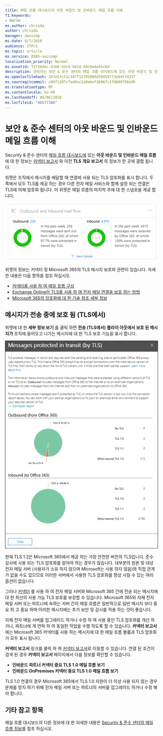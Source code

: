 ```yaml
---
title: 메일 흐름 대시보드의 아웃 바운드 및 인바운드 메일 흐름 이해
f1.keywords:
- NOCSH
ms.author: chrisda
author: chrisda
manager: dansimp
ms.date: 8/7/2018
audience: ITPro
ms.topic: article
ms.service: O365-seccomp
localization_priority: Normal
ms.assetid: f2738dec-41b0-43c4-b814-84c0a4e45c6d
description: 관리자는 보안 & 준수 센터의 메일 흐름 대시보드에 있는 아웃 바운드 및 인바운드 메일 흐름에 대해 알아볼 수 있습니다.
ms.openlocfilehash: 347e53c51c347f12795008d39458773a94ff433f
ms.sourcegitcommit: c04f1207cfaddac2a9abef38967c17d689756a96
ms.translationtype: MT
ms.contentlocale: ko-KR
ms.lasthandoff: 08/06/2020
ms.locfileid: "46577388"
---
```

# <a name="outbound-and-inbound-mail-flow-insight-in-the-security--compliance-center"></a>보안 & 준수 센터의 아웃 바운드 및 인바운드 메일 흐름 이해

Security & 준수 센터의 [메일 흐름 대시보드에](mail-flow-insights-v2.md) 있는 **아웃 바운드 및 인바운드 메일 흐름** 에 대 한 정보는 [커넥터 보고서](view-mail-flow-reports.md#connector-report) 와 이전 **TLS 개요 보고서** 의 정보가 한 곳에 결합 됩니다.

위젯은 조직에서 메시지를 배달할 때 연결에 사용 되는 TLS 암호화를 표시 합니다. 두 쪽에서 모두 TLS를 제공 하는 경우 다른 전자 메일 서비스와 함께 설정 되는 연결은 TLS에 의해 암호화 됩니다. 이 위젯은 메일 흐름의 마지막 주에 대 한 스냅숏을 제공 합니다.

![보안 & 준수 센터의 메일 흐름 대시보드의 아웃 바운드 및 인바운드 메일 흐름 위젯](../../media/mfi-outbound-and-inbound-mail-flow-report-widget.png)

위젯의 정보는 커넥터 및 Microsoft 365의 TLS 메시지 보호와 관련이 있습니다. 자세한 내용은 다음 항목을 참조 하십시오.

- [커넥터를 사용 하 여 메일 흐름 구성](https://docs.microsoft.com/exchange/mail-flow-best-practices/use-connectors-to-configure-mail-flow/use-connectors-to-configure-mail-flow)
- [Exchange Online이 TLS를 사용 하 여 전자 메일 연결을 보호 하는 방법](https://docs.microsoft.com/microsoft-365/compliance/exchange-online-uses-tls-to-secure-email-connections)
- [Microsoft 365의 암호화에 대 한 기술 참조 세부 정보](https://docs.microsoft.com/microsoft-365/compliance/technical-reference-details-about-encryption)

## <a name="message-protected-in-transit-by-tls"></a>메시지가 전송 중에 보호 됨 (TLS에서)

위젯에 대 한 **세부 정보 보기** 를 클릭 하면 **전송 (TLS에서) 플라이 아웃에서 보호 된 메시지가** 조직에 들어오고 나가는 메시지에 대 한 TLS 보호 기능을 표시 합니다.

![아웃 바운드 및 인바운드 전자 메일 위젯에 대 한 세부 정보 보기를 클릭 하면 표시 되는 전송 (TLS에 의해) 플라이 아웃을 통해 보호 된 메시지](../../media/mfi-outbound-and-inbound-mail-flow-report-details.png)

현재 TLS 1.2은 Microsoft 365에서 제공 하는 가장 안전한 버전의 TLS입니다. 준수 감사에 사용 되는 TLS 암호화를 알아야 하는 경우가 많습니다. 대부분의 원본 및 대상 전자 메일 서버 (사용자가 소유 하지 않으며 Microsoft는 사용 하지 않음)와 직접 관계가 없을 수도 있으므로 이러한 서버에서 사용한 TLS 암호화를 향상 시킬 수 있는 여러 옵션이 없습니다.

그러나 [커넥터](https://docs.microsoft.com/exchange/mail-flow-best-practices/use-connectors-to-configure-mail-flow/use-connectors-to-configure-mail-flow) 를 사용 하 여 전자 메일 서버와 Microsoft 365 간에 전송 되는 메시지에 대 한 최선의 사용 가능 TLS 보호를 보장할 수 있습니다. Microsoft 365와 자체 전자 메일 서버 또는 파트너에 속하는 서버 간의 메일 흐름은 일반적으로 일반 메시지 보다 중요 하 고 중요 하며 이러한 메시지에는 추가 보안 및 감시를 적용 하는 것이 좋습니다.

자체 전자 메일 서버를 업그레이드 하거나 수정 하 여 사용 중인 TLS 암호화를 개선 하거나, 파트너에 게 연락 하 여 동일한 작업을 수행 하도록 할 수 있습니다. **커넥터 보고서** 에는 Microsoft 365 커넥터를 사용 하는 메시지에 대 한 메일 흐름 볼륨과 TLS 암호화가 모두 표시 됩니다.

**커넥터 보고서** 링크를 클릭 하 여 [커넥터 보고서](view-mail-flow-reports.md#connector-report)로 이동할 수 있습니다. 연결 된 조건이 검색 된 경우 **커넥터 보고서** 페이지에서 다음 정보를 확인할 수 있습니다.

- **인바운드 파트너 커넥터 중요 TLS 1.0 메일 흐름 보기**
- **인바운드 OnPremises 커넥터 중요 TLS 1.0 메일 흐름 보기**

TLS 1.0 연결의 경우 Microsoft 365에서 TLS 1.0 지원이 더 이상 사용 되지 않는 경우 문제를 방지 하기 위해 전자 메일 서버 또는 파트너의 서버를 업그레이드 하거나 수정 해야 합니다.

## <a name="see-also"></a>기타 참고 항목

메일 흐름 대시보드의 다른 정보에 대 한 자세한 내용은 [Security & 준수 센터의 메일 흐름 정보](mail-flow-insights-v2.md)를 참조 하십시오.
